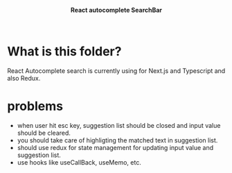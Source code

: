 <p align="center">
    <strong>React autocomplete SearchBar</strong>
</p>
<br/>

# What is this folder?

React Autocomplete search is currently using for Next.js and Typescript and also Redux.

# problems

- when user hit esc key, suggestion list should be closed and input value should be cleared.
- you should take care of highligting the matched text in suggestion list.
- should use redux for state management for updating input value and suggestion list.
- use hooks like useCallBack, useMemo, etc.
